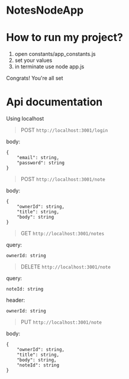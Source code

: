 # NotesNodeApp
# How to run my project?
1) open constants/app_constants.js
2) set your values
3) in terminate use node app.js
   
Congrats! You're all set
# Api documentation
Using localhost

> POST `http://localhost:3001/login`

body:
```
{
    "email": string,
    "password": string
}
```

> POST `http://localhost:3001/note`

body:
```
{
    "ownerId": string,
    "title": string,
    "body": string
}
```

> GET `http://localhost:3001/notes`

query:
```
ownerId: string
```

> DELETE `http://localhost:3001/note`

query:
```
noteId: string
```
header:
```
ownerId: string
```

> PUT `http://localhost:3001/note`

body:
```
{
    "ownerId": string,
    "title": string,
    "body": string,
    "noteId": string
}
```
